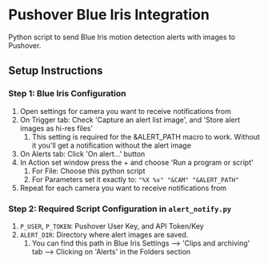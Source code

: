 # Pushover Blue Iris Integration

Python script to send Blue Iris motion detection alerts with images to Pushover.

## Setup Instructions

### Step 1: Blue Iris Configuration

1. Open settings for camera you want to receive notifications from
1. On Trigger tab: Check 'Capture an alert list image', and 'Store alert images as hi-res files'
   1. This setting is required for the &ALERT_PATH macro to work.  Without it you'll get a notification without the alert image
1. On Alerts tab: Click 'On alert...' button
1. In Action set window press the + and choose 'Run a program or script'
   1. For File: Choose this python script
   1. For Parameters set it exactly to: `"%X %x" "&CAM" "&ALERT_PATH"` 
1. Repeat for each camera you want to receive notifications from

### Step 2: Required Script Configuration in `alert_notify.py`

1. `P_USER`, `P_TOKEN`: Pushover User Key, and API Token/Key
1. `ALERT_DIR`: Directory where alert images are saved.  
   1. You can find this path in Blue Iris Settings --> 'Clips and archiving' tab --> Clicking on 'Alerts' in the Folders section

